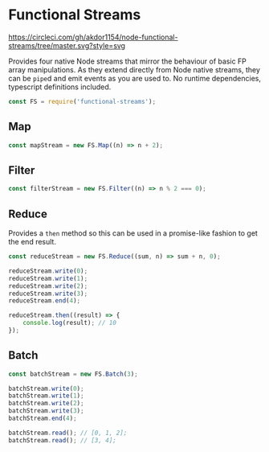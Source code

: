 # Functional Streams

https://circleci.com/gh/akdor1154/node-functional-streams/tree/master.svg?style=svg

Provides four native Node streams that mirror the behaviour of basic FP array manipulations. As they extend
directly from Node native streams, they can be `pipe`d and emit events as you are used to. No runtime dependencies, typescript definitions included.

```ts
const FS = require('functional-streams');
```

## Map

```js
const mapStream = new FS.Map((n) => n + 2);
```

## Filter

```js
const filterStream = new FS.Filter((n) => n % 2 === 0);
```

## Reduce

Provides a `then` method so this can be used in a promise-like fashion to get the end result.

```js
const reduceStream = new FS.Reduce((sum, n) => sum + n, 0);

reduceStream.write(0);
reduceStream.write(1);
reduceStream.write(2);
reduceStream.write(3);
reduceStream.end(4);

reduceStream.then((result) => {
	console.log(result); // 10
});
```

## Batch

```js
const batchStream = new FS.Batch(3);

batchStream.write(0);
batchStream.write(1);
batchStream.write(2);
batchStream.write(3);
batchStream.end(4);

batchStream.read(); // [0, 1, 2];
batchStream.read(); // [3, 4];
```

